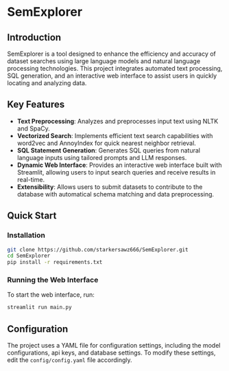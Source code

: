 # SemExplorer

## Introduction
SemExplorer is a tool designed to enhance the efficiency and accuracy of dataset searches using large language models and natural language processing technologies. This project integrates automated text processing, SQL generation, and an interactive web interface to assist users in quickly locating and analyzing data.

## Key Features
- **Text Preprocessing**: Analyzes and preprocesses input text using NLTK and SpaCy.
- **Vectorized Search**: Implements efficient text search capabilities with word2vec and AnnoyIndex for quick nearest neighbor retrieval.
- **SQL Statement Generation**: Generates SQL queries from natural language inputs using tailored prompts and LLM responses.
- **Dynamic Web Interface**: Provides an interactive web interface built with Streamlit, allowing users to input search queries and receive results in real-time.
- **Extensibility**: Allows users to submit datasets to contribute to the database with automatical schema matching and data preprocessing.

## Quick Start
### Installation
```bash
git clone https://github.com/starkersawz666/SemExplorer.git
cd SemExplorer
pip install -r requirements.txt
```
### Running the Web Interface
To start the web interface, run:
```bash
streamlit run main.py
```

## Configuration
The project uses a YAML file for configuration settings, including the model configurations, api keys, and database settings. To modify these settings, edit the `config/config.yaml` file accordingly.